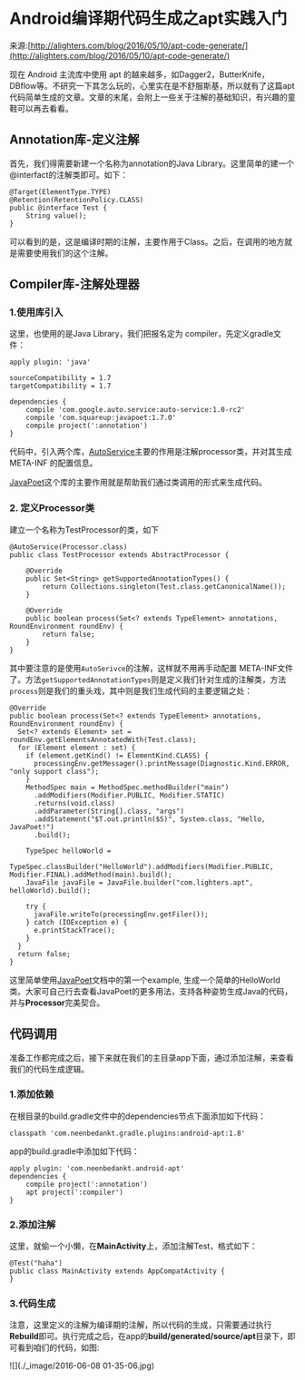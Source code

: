 # Android编译期代码生成之apt实践入门
来源:[http://alighters.com/blog/2016/05/10/apt-code-generate/](http://alighters.com/blog/2016/05/10/apt-code-generate/)

现在 Android 主流库中使用 apt 的越来越多，如Dagger2，ButterKnife，DBflow等。不研究一下其怎么玩的，心里实在是不舒服斯基，所以就有了这篇apt代码简单生成的文章。文章的末尾，会附上一些关于注解的基础知识，有兴趣的童鞋可以再去看看。

## Annotation库-定义注解

首先，我们得需要新建一个名称为annotation的Java Library。这里简单的建一个@interfact的注解类即可。如下：

```
@Target(ElementType.TYPE)
@Retention(RetentionPolicy.CLASS)
public @interface Test {
    String value();
}
```

可以看到的是，这是编译时期的注解，主要作用于Class。之后，在调用的地方就是需要使用我们的这个注解。

## Compiler库-注解处理器

### 1.使用库引入

这里，也使用的是Java Library，我们把报名定为 compiler，先定义gradle文件：

```
apply plugin: 'java'

sourceCompatibility = 1.7
targetCompatibility = 1.7

dependencies {
    compile 'com.google.auto.service:auto-service:1.0-rc2'
    compile 'com.squareup:javapoet:1.7.0'
    compile project(':annotation')
}
```

代码中，引入两个库，[AutoService](https://github.com/google/auto/blob/master/service%2FREADME.md)主要的作用是注解processor类，并对其生成 META-INF 的配置信息。

[JavaPoet](https://github.com/square/javapoet)这个库的主要作用就是帮助我们通过类调用的形式来生成代码。

### 2. 定义Processor类

建立一个名称为TestProcessor的类，如下

```
@AutoService(Processor.class)
public class TestProcessor extends AbstractProcessor {

    @Override
    public Set<String> getSupportedAnnotationTypes() {
        return Collections.singleton(Test.class.getCanonicalName());
    }

    @Override
    public boolean process(Set<? extends TypeElement> annotations, RoundEnvironment roundEnv) {
        return false;
    }
}
```

其中要注意的是使用`AutoSerivce`的注解，这样就不用再手动配置 META-INF文件了。方法`getSupportedAnnotationTypes`则是定义我们针对生成的注解类，方法`process`则是我们的重头戏，其中则是我们生成代码的主要逻辑之处：

```
@Override
public boolean process(Set<? extends TypeElement> annotations, RoundEnvironment roundEnv) {
  Set<? extends Element> set = roundEnv.getElementsAnnotatedWith(Test.class);
  for (Element element : set) {
    if (element.getKind() != ElementKind.CLASS) {
      processingEnv.getMessager().printMessage(Diagnostic.Kind.ERROR, "only support class");
    }
    MethodSpec main = MethodSpec.methodBuilder("main")
      .addModifiers(Modifier.PUBLIC, Modifier.STATIC)
      .returns(void.class)
      .addParameter(String[].class, "args")
      .addStatement("$T.out.println($S)", System.class, "Hello, JavaPoet!")
      .build();

    TypeSpec helloWorld =
      TypeSpec.classBuilder("HelloWorld").addModifiers(Modifier.PUBLIC, Modifier.FINAL).addMethod(main).build();
    JavaFile javaFile = JavaFile.builder("com.lighters.apt", helloWorld).build();

    try {
      javaFile.writeTo(processingEnv.getFiler());
    } catch (IOException e) {
      e.printStackTrace();
    }
  }
  return false;
}
```

这里简单使用[JavaPoet](https://github.com/square/javapoet)文档中的第一个example, 生成一个简单的HelloWorld类。大家可自己行去查看JavaPoet的更多用法，支持各种姿势生成Java的代码，并与**Processor**完美契合。

## 代码调用

准备工作都完成之后，接下来就在我们的主目录app下面，通过添加注解，来查看我们的代码生成逻辑。

### 1.添加依赖

在根目录的build.gradle文件中的dependencies节点下面添加如下代码：

```
classpath 'com.neenbedankt.gradle.plugins:android-apt:1.8'
```
app的build.gradle中添加如下代码：

```
apply plugin: 'com.neenbedankt.android-apt'
dependencies {
    compile project(':annotation')
    apt project(':compiler')
}
```

### 2.添加注解

这里，就偷一个小懒，在**MainActivity**上，添加注解Test，格式如下：

```
@Test("haha")
public class MainActivity extends AppCompatActivity {
}
```

### 3.代码生成

注意，这里定义的注解为编译期的注解，所以代码的生成，只需要通过执行**Rebuild**即可。执行完成之后，在app的**build/generated/source/apt**目录下，即可看到咱们的代码，如图: 

![](./_image/2016-06-08 01-35-06.jpg)

